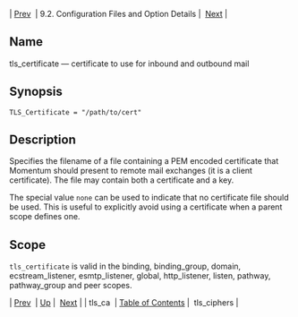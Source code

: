 | [Prev](conf.ref.tls_ca)  | 9.2. Configuration Files and Option Details |  [Next](conf.ref.tls_ciphers.php) |

<a name="conf.ref.tls_certificate"></a>
## Name

tls_certificate — certificate to use for inbound and outbound mail

## Synopsis

`TLS_Certificate = "/path/to/cert"`

<a name="idp12066672"></a>
## Description

Specifies the filename of a file containing a PEM encoded certificate that Momentum should present to remote mail exchanges (it is a client certificate). The file may contain both a certificate and a key.

The special value `none` can be used to indicate that no certificate file should be used. This is useful to explicitly avoid using a certificate when a parent scope defines one.

<a name="idp12069872"></a>
## Scope

`tls_certificate` is valid in the binding, binding_group, domain, ecstream_listener, esmtp_listener, global, http_listener, listen, pathway, pathway_group and peer scopes.

| [Prev](conf.ref.tls_ca)  | [Up](conf.ref.files.php) |  [Next](conf.ref.tls_ciphers.php) |
| tls_ca  | [Table of Contents](index) |  tls_ciphers |

